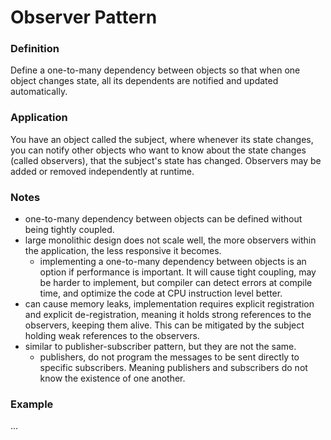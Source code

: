 # Observer Pattern

### Definition

Define a one-to-many dependency between objects so that when one object changes 
state, all its dependents are notified and updated automatically.


### Application

You have an object called the subject, where whenever its state changes, you 
can notify other objects who want to know about the state changes 
(called observers), that the subject's state has changed. Observers may be 
added or removed independently at runtime.


### Notes

- one-to-many dependency between objects can be defined without being tightly 
coupled.
- large monolithic design does not scale well, the more observers within the 
application, the less responsive it becomes.
    - implementing a one-to-many dependency between objects is an option if 
    performance is important. It will cause tight coupling, may be harder to 
    implement, but compiler can detect errors at compile time, and optimize the 
    code at CPU instruction level better.
- can cause memory leaks, implementation requires explicit registration and 
explicit de-registration, meaning it holds strong references to the observers, 
keeping them alive. This can be mitigated by the subject holding weak 
references to the observers.
- similar to publisher-subscriber pattern, but they are not the same.
    - publishers, do not program the messages to be sent directly to specific 
    subscribers. Meaning publishers and subscribers do not know the existence 
    of one another.

### Example

...
